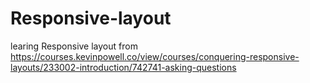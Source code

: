 # Responsive-layout
learing Responsive layout from https://courses.kevinpowell.co/view/courses/conquering-responsive-layouts/233002-introduction/742741-asking-questions
